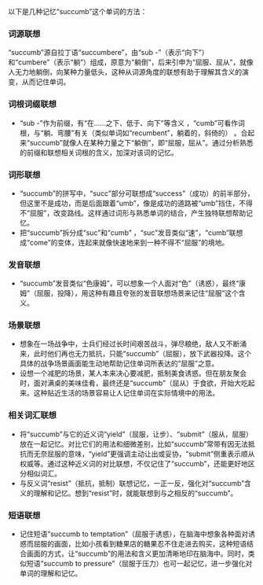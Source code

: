 以下是几种记忆“succumb”这个单词的方法：

### 词源联想
“succumb”源自拉丁语“succumbere”，由“sub -”（表示“向下”）和“cumbere”（表示“躺”）组成，原意为“躺倒”，后来引申为“屈服、屈从”，就像人无力地躺倒，向某种力量低头，这种从词源角度的联想有助于理解其含义的演变，从而记住单词。

### 词根词缀联想
 - “sub -”作为前缀，有“在……之下、低于、向下”等含义 ，“cumb”可看作词根，与“躺、弯腰”有关（类似单词如“recumbent”，躺着的，斜倚的） 。合起来“succumb”就像人在某种力量之下“躺倒”，即“屈服，屈从”。通过分析熟悉的前缀和联想相关词根的含义，加深对该词的记忆。

### 词形联想
 - “succumb”的拼写中，“succ”部分可联想成“success”（成功）的前半部分，但这里不是成功，而是后面跟着“umb”，像是成功的道路被“umb”挡住，不得不“屈服”，改变路线。这样通过词形与熟悉单词的结合，产生独特联想帮助记忆。
 - 把“succumb”拆分成“suc”和“cumb” ，“suc”发音类似“速”，“cumb”联想成“come”的变体，连起来就像快速地来到一种不得不“屈服”的境地。

### 发音联想
 - “succumb”发音类似“色康姆”，可以想象一个人面对“色”（诱惑），最终“康姆”（屈服，投降），用这种有趣且夸张的发音联想场景来记住“屈服”这个含义。

### 场景联想
 - 想象在一场战争中，士兵们经过长时间艰苦战斗，弹尽粮绝，敌人又不断涌来，此时他们再也无力抵抗，只能“succumb”（屈服），放下武器投降。这个具体的战争场景画面能生动地帮助记住单词所表达的“屈服”之意。
 - 设想一个减肥的场景，某人本来决心要减肥，抵制美食诱惑。但在朋友聚会时，面对满桌的美味佳肴，最终还是“succumb”（屈从）于食欲，开始大吃起来。这种贴近生活的场景容易让人记住单词在实际情境中的用法。

### 相关词汇联想
 - 将“succumb”与它的近义词“yield”（屈服，让步）、“submit”（服从，屈服）放在一起记忆。对比它们的用法和细微差别，比如“succumb”常带有因无法抵抗而无奈屈服的意味，“yield”更强调主动让出或妥协，“submit”侧重表示顺从权威等。通过这种近义词的对比联想，不仅记住了“succumb”，还能更好地区分相似词汇。
 - 与反义词“resist”（抵抗，抵制）联想记忆，一正一反，强化对“succumb”含义的理解和记忆。想到“resist”时，就能联想到与之相反的“succumb”。

### 短语联想
 - 记住短语“succumb to temptation”（屈服于诱惑），在脑海中想象各种面对诱惑而屈服的画面，比如小孩看到糖果店的糖果忍不住走进去购买，这种短语结合画面的方式，让“succumb”的用法和含义更加清晰地印在脑海中。同时，类似短语“succumb to pressure”（屈服于压力）也可一起记忆，进一步强化对单词的理解和记忆。 